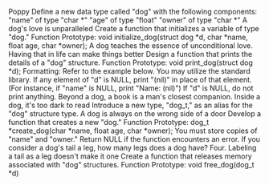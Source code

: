Poppy Define a new data type called "dog" with the following components:
"name" of type "char *"
"age" of type "float"
"owner" of type "char *"
A dog's love is unparalleled Create a function that initializes a variable of type "dog."
Function Prototype: void initialize_dog(struct dog *d, char *name, float age, char *owner);
A dog teaches the essence of unconditional love. Having that in life can make things better Design a function that prints the details of a "dog" structure.
Function Prototype: void print_dog(struct dog *d);
Formatting: Refer to the example below.
You may utilize the standard library.
If any element of "d" is NULL, print "(nil)" in place of that element. (For instance, if "name" is NULL, print "Name: (nil)")
If "d" is NULL, do not print anything.
Beyond a dog, a book is a man's closest companion. Inside a dog, it's too dark to read Introduce a new type, "dog_t," as an alias for the "dog" structure type.
A dog is always on the wrong side of a door Develop a function that creates a new "dog."
Function Prototype: dog_t *create_dog(char *name, float age, char *owner);
You must store copies of "name" and "owner."
Return NULL if the function encounters an error.
If you consider a dog's tail a leg, how many legs does a dog have? Four. Labeling a tail as a leg doesn't make it one Create a function that releases memory associated with "dog" structures.
Function Prototype: void free_dog(dog_t *d)

